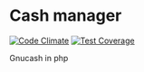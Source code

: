# Cash manager

[![Code Climate](https://codeclimate.com/github/jUnG3/cash-manager/badges/gpa.svg)](https://codeclimate.com/github/jUnG3/cash-manager)
[![Test Coverage](https://codeclimate.com/github/jUnG3/cash-manager/badges/coverage.svg)](https://codeclimate.com/github/jUnG3/cash-manager/coverage)

Gnucash in php
